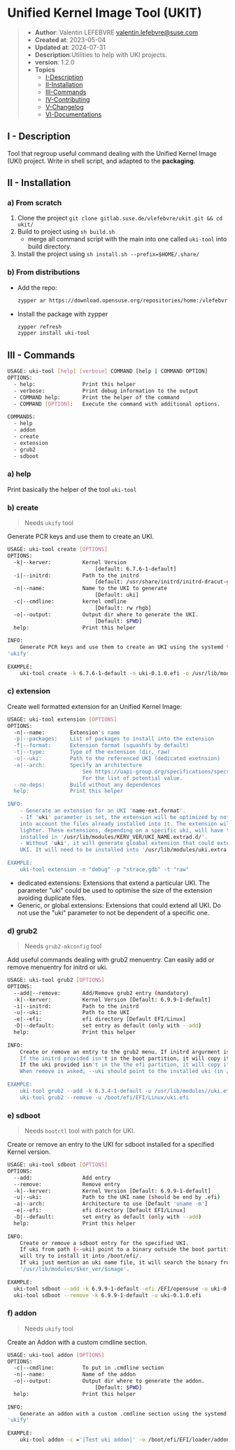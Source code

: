 # Unified Kernel Image Tool (UKIT)

> * **Author**: Valentin LEFEBVRE <valentin.lefebvre@suse.com>
> * **Created at**: 2023-05-04
> * **Updated at**: 2024-07-31
> * **Description**:Utilities to help with UKI projects.
> * **version**: 1.2.0
> * **Topics**
>   * [I-Description](#i---description)
>   * [II-Installation](#ii---installation)
>   * [III-Commands](#iii---commands)
>   * [IV-Contributing](./CONTRIBUTING.md)
>   * [V-Changelog](./CHANGELOG.md)
>   * [VI-Documentations](./docs/)

## I - Description

Tool that regroup useful command dealing with the Unified Kernel Image (UKI)
project. Write in shell script, and adapted to the **packaging**.

## II - Installation

### a) From scratch

1. Clone the project `git clone gitlab.suse.de/vlefebvre/ukit.git && cd ukit/`
2. Build to project using `sh build.sh`
    * merge all command script with the main into one called `uki-tool` into
      build directory.
3. Install the project using `sh install.sh --prefix=$HOME/.share/`

### b) From distributions

* Add the repo:

    ```bash
    zypper ar https://download.opensuse.org/repositories/home:/vlefebvre:/unified/standard/home:vlefebvre:unified.repo
    ```

* Install the package with zypper

    ```bash
    zypper refresh
    zypper install uki-tool
    ```

## III - Commands

```bash
USAGE: uki-tool [help] [verbose] COMMAND [help | COMMAND OPTION]
OPTIONS:
  - help:               Print this helper
  - verbose:            Print debug information to the output
  - COMMAND help:       Print the helper of the command
  - COMMAND [OPTION]:   Execute the command with additional options.
 
COMMANDS:
  - help
  - addon
  - create
  - extension
  - grub2
  - sdboot
```

### a) help

Print basically the helper of the tool `uki-tool`

### b) create

> Needs `ukify` tool

Generate PCR keys and use them to create an UKI.

```bash
USAGE: uki-tool create [OPTIONS]
OPTIONS:
  -k|--kerver:          Kernel Version 
                            [default: 6.7.6-1-default]
  -i|--initrd:          Path to the initrd
                            [default: /usr/share/initrd/initrd-dracut-generic-kerver.unsigned]
  -n|--name:            Name to the UKI to generate 
                            [Default: uki]
  -c|--cmdline:         kernel cmdline 
                            [Default: rw rhgb]
  -o|--output:          Output dir where to generate the UKI.
                            [Default: $PWD]
  help:                 Print this helper
 
INFO:
    Generate PCR keys and use them to create an UKI using the systemd tool
'ukify'
 
EXAMPLE:
    uki-tool create -k 6.7.6-1-default -n uki-0.1.0.efi -o /usr/lib/modules/6.7.6-1-default/
```

### c) extension

Create well formatted extension for an Unified Kernel Image:

```bash
USAGE: uki-tool extension [OPTIONS]
OPTIONS:
  -n|--name:        Extension's name
  -p|--packages:    List of packages to install into the extension
  -f|--format:      Extension format (squashfs by default)
  -t|--type:        Type of the extension (dir, raw)
  -u|--uki:         Path to the referenced UKI (dedicated exetnsion)
  -a|--arch:        Specify an architecture
                        See https://uapi-group.org/specifications/specs/extension_image
                        For the list of potential value.
  --no-deps:        Build without any dependences
  help:             Print this helper
 
INFO:
    - Generate an extension for an UKI 'name-ext.format'.
    - If 'uki' parameter is set, the extension will be optimized by not taking
    into account the files already installed into it. The extension will be
    lighter. These extensions, depending on a specific uki, will have to be
    installed in '/usr/lib/modules/KERV_VER/UKI_NAME.extrad.d/'.
    - Without 'uki', it will generate gloabal extension that could extends all
    UKI. It will need to be installed into '/usr/lib/modules/uki.extra.d/'.
 
EXAMPLE:
    uki-tool extension -n "debug" -p "strace,gdb" -t "raw"
```

* dedicated extensions: Extensions that  extend a particular UKI. The parameter
  "uki" could be used to optimise the size of the extension avoiding duplicate
  files.
* Generic, or global extensions: Extensions that could extend all UKI. Do not
  use the "uki" parameter to not be dependent of a specific one.

### d) grub2

> Needs `grub2-mkconfig` tool

Add useful commands dealing with grub2 menuentry. Can easily add or remove
menuentry for initrd or uki.

```bash
USAGE: uki-tool grub2 [OPTIONS]
OPTIONS:
  --add|--remove:       Add/Remove grub2 entry (mandatory)
  -k|--kerver:          Kernel Version [Default: 6.9.9-1-default]
  -i|--initrd:          Path to the initrd
  -u|--uki:             Path to the UKI
  -e|--efi:             efi directory [Default EFI/Linux]
  -D|--default:         set entry as default (only with --add)
  help:                 Print this helper
 
INFO:
    Create or remove an entry to the grub2 menu. If initrd argurment is provided, uki shouldn't, and vice versa.
    If the initrd provided isn't in the boot partition, it will copy it in /boot
    If the uki provided isn't in the the efi partition, it will copy it in EFI/Linux
    When remove is asked, --uki should point to the installed uki (in /boot partition )
 
EXAMPLE:
    uki-tool grub2 --add -k 6.3.4-1-default -u /usr/lib/modules//uki.efi
    uki-tool grub2 --remove -u /boot/efi/EFI/Linux/uki.efi
```

### e) sdboot

> Needs `bootctl` tool with patch for UKI.

Create or remove an entry to the UKI for sdboot installed for a specified Kernel
version.

```bash
USAGE: uki-tool sdboot [OPTIONS]
OPTIONS:
  --add:                Add entry
  --remove:             Remove entry
  -k|--kerver:          Kernel Version [Default: 6.9.9-1-default]
  -u|--uki:             Path to the UKI name (should be end by .efi)
  -a|--arch:            Architecture to use [Default 'uname -m']
  -e|--efi:             efi directory [Default EFI/Linux]
  -D|--default:         set entry as default (only with --add)
  help:                 Print this helper
 
INFO:
    Create or remove a sdboot entry for the specified UKI.
    If uki from path (--uki) point to a binary outside the boot partition, it
    will try to install it into /boot/efi/.
    If uki just mention an uki name file, it will search the binary from
    '/usr/lib/modules/$ker_ver/$image'.
 
EXAMPLE:
  uki-tool sdboot --add -k 6.9.9-1-default -efi /EFI/opensuse -u uki-0.1.0.efi
  uki-tool sdboot --remove -k 6.9.9-1-default -u uki-0.1.0.efi
```

### f) addon

> Needs `ukify` tool

Create an Addon with a custom cmdline section.

```bash
USAGE: uki-tool addon [OPTIONS]
OPTIONS:
  -c|--cmdline:         To put in .cmdline section
  -n|--name:            Name of the addon
  -o|--output:          Output dir where to generate the addon.
                            [Default: $PWD]
  help:                 Print this helper
 
INFO:
    Generate an addon with a custom .cmdline section using the systemd tool
'ukify'
 
EXAMPLE:
    uki-tool addon -c ='|Test uki addon|' -o /boot/efi/EFI/loader/addons -n test
```
